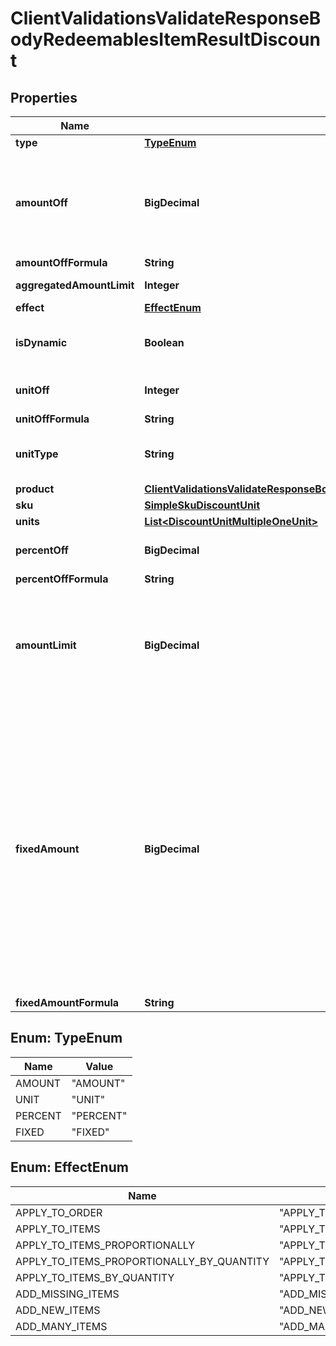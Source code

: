 

# ClientValidationsValidateResponseBodyRedeemablesItemResultDiscount


## Properties

| Name | Type | Description |
|------------ | ------------- | ------------- |
|**type** | [**TypeEnum**](#TypeEnum) |  |
|**amountOff** | **BigDecimal** | Amount taken off the subtotal of a price. Value is multiplied by 100 to precisely represent 2 decimal places. For example, a $10 discount is written as 1000. |
|**amountOffFormula** | **String** |  |
|**aggregatedAmountLimit** | **Integer** | Maximum discount amount per order. |
|**effect** | [**EffectEnum**](#EffectEnum) |  |
|**isDynamic** | **Boolean** | Flag indicating whether the discount was calculated using a formula. |
|**unitOff** | **Integer** | Number of units to be granted a full value discount. |
|**unitOffFormula** | **String** |  |
|**unitType** | **String** | The product deemed as free, chosen from product inventory (e.g. time, items). |
|**product** | [**ClientValidationsValidateResponseBodyRedeemablesItemResultDiscountProduct**](ClientValidationsValidateResponseBodyRedeemablesItemResultDiscountProduct.md) |  |
|**sku** | [**SimpleSkuDiscountUnit**](SimpleSkuDiscountUnit.md) |  |
|**units** | [**List&lt;DiscountUnitMultipleOneUnit&gt;**](DiscountUnitMultipleOneUnit.md) |  |
|**percentOff** | **BigDecimal** | The percent discount that the customer will receive. |
|**percentOffFormula** | **String** |  |
|**amountLimit** | **BigDecimal** | Upper limit allowed to be applied as a discount. Value is multiplied by 100 to precisely represent 2 decimal places. For example, a $6 maximum discount is written as 600. |
|**fixedAmount** | **BigDecimal** | Sets a fixed value for an order total or the item price. The value is multiplied by 100 to precisely represent 2 decimal places. For example, a $10 discount is written as 1000. If the fixed amount is calculated by the formula, i.e. the &#x60;fixed_amount_formula&#x60; parameter is present in the fixed amount definition, this value becomes the **fallback value**. As a result, if the formula cannot be calculated due to missing metadata, for example, this value will be used as the fixed value. |
|**fixedAmountFormula** | **String** |  |



## Enum: TypeEnum

| Name | Value |
|---- | -----|
| AMOUNT | &quot;AMOUNT&quot; |
| UNIT | &quot;UNIT&quot; |
| PERCENT | &quot;PERCENT&quot; |
| FIXED | &quot;FIXED&quot; |



## Enum: EffectEnum

| Name | Value |
|---- | -----|
| APPLY_TO_ORDER | &quot;APPLY_TO_ORDER&quot; |
| APPLY_TO_ITEMS | &quot;APPLY_TO_ITEMS&quot; |
| APPLY_TO_ITEMS_PROPORTIONALLY | &quot;APPLY_TO_ITEMS_PROPORTIONALLY&quot; |
| APPLY_TO_ITEMS_PROPORTIONALLY_BY_QUANTITY | &quot;APPLY_TO_ITEMS_PROPORTIONALLY_BY_QUANTITY&quot; |
| APPLY_TO_ITEMS_BY_QUANTITY | &quot;APPLY_TO_ITEMS_BY_QUANTITY&quot; |
| ADD_MISSING_ITEMS | &quot;ADD_MISSING_ITEMS&quot; |
| ADD_NEW_ITEMS | &quot;ADD_NEW_ITEMS&quot; |
| ADD_MANY_ITEMS | &quot;ADD_MANY_ITEMS&quot; |



